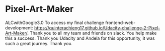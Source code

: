 # Pixel-Art-Maker
ALCwithGoogle3.0
To access my final challenge frontend-web-development: https://quinterachieng17.github.io/Udacity-challenge-2-Pixel-Art-Maker/.
Thank you to all my team and friends on slack. You help make this a success. Thank you Udacity and Andela for this opportunity, it was such a great journey. Thank you.
